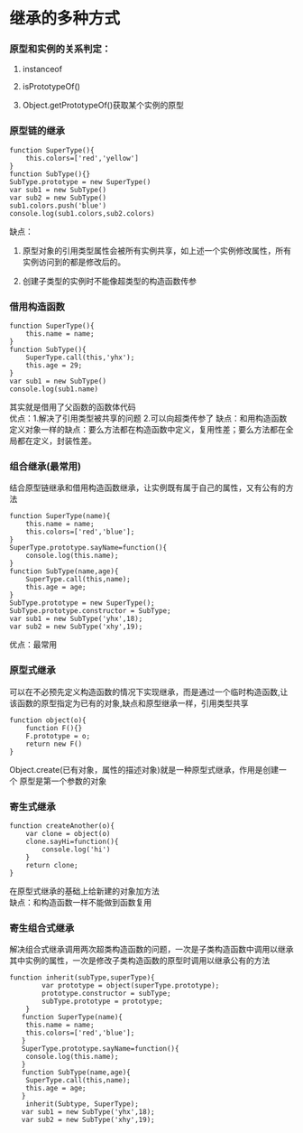 # 继承的多种方式

### 原型和实例的关系判定：

1. instanceof  

2. isPrototypeOf() 

3. Object.getPrototypeOf()获取某个实例的原型

### 原型链的继承  

```
function SuperType(){
	this.colors=['red','yellow']
}
function SubType(){}
SubType.prototype = new SuperType()
var sub1 = new SubType()
var sub2 = new SubType()
sub1.colors.push('blue')
console.log(sub1.colors,sub2.colors)
```

缺点：

1. 原型对象的引用类型属性会被所有实例共享，如上述一个实例修改属性，所有实例访问到的都是修改后的。

2. 创建子类型的实例时不能像超类型的构造函数传参

### 借用构造函数

```
function SuperType(){
	this.name = name;
}
function SubType(){
	SuperType.call(this,'yhx');
	this.age = 29;
}
var sub1 = new SubType()
console.log(sub1.name)
```

其实就是借用了父函数的函数体代码  
优点：1.解决了引用类型被共享的问题  2.可以向超类传参了
缺点：和用构造函数定义对象一样的缺点：要么方法都在构造函数中定义，复用性差；要么方法都在全局都在定义，封装性差。  

### 组合继承(**最常用**)  
结合原型链继承和借用构造函数继承，让实例既有属于自己的属性，又有公有的方法 

```
function SuperType(name){
	this.name = name;
	this.colors=['red','blue'];
}
SuperType.prototype.sayName=function(){
	console.log(this.name);
}
function SubType(name,age){
	SuperType.call(this,name);
	this.age = age;
}
SubType.prototype = new SuperType();
SubType.prototype.constructor = SubType;
var sub1 = new SubType('yhx',18);
var sub2 = new SubType('xhy',19);
```

优点：最常用  

### 原型式继承  
可以在不必预先定义构造函数的情况下实现继承，而是通过一个临时构造函数,让该函数的原型指定为已有的对象,缺点和原型继承一样，引用类型共享

```
function object(o){
	function F(){}
	F.prototype = o;
	return new F()
}
```

Object.create(已有对象，属性的描述对象)就是一种原型式继承，作用是创建一个 原型是第一个参数的对象  

### 寄生式继承  

```
function createAnother(o){
	var clone = object(o)
	clone.sayHi=function(){
		console.log('hi')
	}
	return clone;
} 
```

在原型式继承的基础上给新建的对象加方法  
缺点：和构造函数一样不能做到函数复用  

### 寄生组合式继承  
解决组合式继承调用两次超类构造函数的问题，一次是子类构造函数中调用以继承其中实例的属性，一次是修改子类构造函数的原型时调用以继承公有的方法

```
function inherit(subType,superType){
		var prototype = object(superType.prototype);
		prototype.constructor = subType;
		subType.prototype = prototype;
	}
   function SuperType(name){
   	this.name = name;
   	this.colors=['red','blue'];
   }
   SuperType.prototype.sayName=function(){
   	console.log(this.name);
   }
   function SubType(name,age){
   	SuperType.call(this,name);
   	this.age = age;
   }
	inherit(Subtype, SuperType);
   var sub1 = new SubType('yhx',18);
   var sub2 = new SubType('xhy',19);
```





